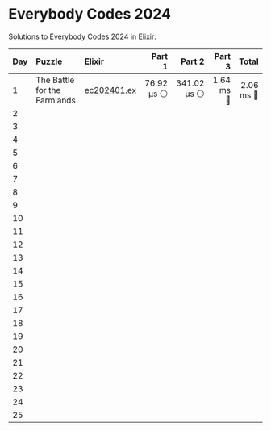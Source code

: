 # Everybody Codes 2024

Solutions to [Everybody Codes 2024](https://everybody.codes/event/2024/quests) in [Elixir](https://elixir-lang.org/):

| Day  | Puzzle                       | Elixir                                                     |     Part 1 |      Part 2 |    Part 3 |     Total |
| :--- | :--------------------------- | :--------------------------------------------------------- | ---------: | ----------: | --------: | --------: |
| 1    | The Battle for the Farmlands | [ec202401.ex](01_the_battle_for_the_farmlands/ec202401.ex) | 76.92 µs ⚪️ | 341.02 µs ⚪️ | 1.64 ms 🔵 | 2.06 ms 🔵 |
| 2    |                              |                                                            |            |             |           |           |
| 3    |                              |                                                            |            |             |           |           |
| 4    |                              |                                                            |            |             |           |           |
| 5    |                              |                                                            |            |             |           |           |
| 6    |                              |                                                            |            |             |           |           |
| 7    |                              |                                                            |            |             |           |           |
| 8    |                              |                                                            |            |             |           |           |
| 9    |                              |                                                            |            |             |           |           |
| 10   |                              |                                                            |            |             |           |           |
| 11   |                              |                                                            |            |             |           |           |
| 12   |                              |                                                            |            |             |           |           |
| 13   |                              |                                                            |            |             |           |           |
| 14   |                              |                                                            |            |             |           |           |
| 15   |                              |                                                            |            |             |           |           |
| 16   |                              |                                                            |            |             |           |           |
| 17   |                              |                                                            |            |             |           |           |
| 18   |                              |                                                            |            |             |           |           |
| 19   |                              |                                                            |            |             |           |           |
| 20   |                              |                                                            |            |             |           |           |
| 21   |                              |                                                            |            |             |           |           |
| 22   |                              |                                                            |            |             |           |           |
| 23   |                              |                                                            |            |             |           |           |
| 24   |                              |                                                            |            |             |           |           |
| 25   |                              |                                                            |            |             |           |           |
